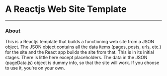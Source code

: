 <h1>A Reactjs Web Site Template</h1>
<hr/>
<h3>About</h3>
<p>This is a Reactjs template that builds a functioning web site from a JSON object.  The JSON object contains all the data items (pages, posts, urls, etc.) for the site and the React app builds the site from that.  This is in its initial stages.  There is little here except placeholders.  The data in the JSON (pageData.js) object is dummy info, so that the site will work.  If you choose to use it, you're on your own.</p>

